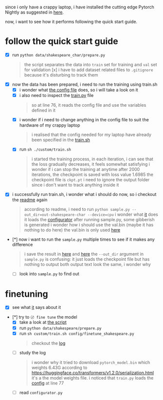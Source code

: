since i only have a crappy laptop, i have installed the cutting edge Pytorch Nightly as suggested in [here](/README.md).

now, i want to see how it performs following the quick start guide.

# follow the quick start guide

- [x] run `python data/shakespeare_char/prepare.py`
  > the script separates the data into `train` set for training and `val` set for validation
  [x] i have to add dataset related files to `.gitignore` because it's disturbing to track them
- [x] now the data has been prepared, i need to run the training using train.sh
  - [x] i wonder what [the config file](/config/train_shakespeare_char.py) does, so i will take a look on it
  - [x] i also need to inspect the [train.py](/train.py) file
    > so at line 76, it reads the config file and use the variables defined in it
  - [x] i wonder if i need to change anything in the config file to suit the hardware of my crappy laptop
    > i realised that the config needed for my laptop have already been specified in the [train.sh](/custom/train.sh)
  - [x] run `sh ./custom/train.sh`
    > i started the training process, in each iteration, i can see that the loss gradually decreases, it feels somewhat satisfying
    > i wonder if i can stop the training at anytime
    > after 2000 iterations, the checkpoint is saved with loss value 1.6985
    > the checkpoint file is `ckpt.pt`
    > i need to ignore the output folder since i don't want to track anything inside it
- [x] i successfully run train.sh, i wonder what i should do now, so i checkout the [readme](/README.md) again
  > according to readme, i need to run `python sample.py --out_dir=out-shakespeare-char --device=cpu`
  > i wonder what [it](/sample.py) does
    it loads the [configurator](/configurator.py)
  > after running sample.py, some gibberish is generated
  > i wonder how i should use the val.bin (maybe it has nothing to do here)
    the val.bin is only used [here](/train.py)
- [*] now i want to run the `sample.py` multiple times to see if it makes any difference
  > i save the result in [here](/out-dump/0.txt) and [here](/out-dump/1.txt)
  > the `--out_dir` argument in `sample.py` is confusing: it just loads the checkpoint file but has nothing to output
  > both output text look the same, i wonder why
  - [ ] look into `sample.py` to find out

# finetuning
- [x] see what [it](/README.md) says about it
- [*] try to `〄 fine tune` the model
  - [x] take a look at [the script](/config/finetune_shakespeare.py)
  - [x] run `python data/shakespeare/prepare.py`
  - [x] run `sh custom/train.sh config/finetune_shakespeare.py`
    > checkout the [log](/log/0.md)
  - [ ] study the log
    > i wonder why it tried to download `pytorch_model.bin` which weights 6.43G
    according to https://huggingface.co/transformers/v1.2.0/serialization.html it's a the model weights file.
  i noticed that `train.py` loads the [config](/configurator.py) at line 77
  - [ ] read `configurator.py`